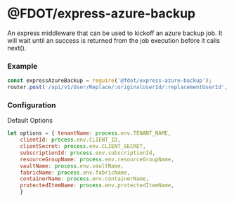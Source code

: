 # @FDOT/express-azure-backup

An express middleware that can be used to kickoff an azure backup job. It will wait until an success is returned from the job execution before it calls next().

### Example
``` javascript
const expressAzureBackup = require('@fdot/express-azure-backup');
router.post('/api/v1/User/Replace/:originalUserId/:replacementUserId', expressAzureBackup(), replaceUser]);
```

### Configuration
Default Options
``` javascript
let options = { tenantName: process.env.TENANT_NAME,
    clientId: process.env.CLIENT_ID,
    clientSecret: process.env.CLIENT_SECRET,
    subscriptionId: process.env.subscriptionId,
    resourceGroupName: process.env.resourceGroupName,
    vaultName: process.env.vaultName,
    fabricName: process.env.fabricName,
    containerName: process.env.containerName,
    protectedItemName: process.env.protectedItemName,
    }
```